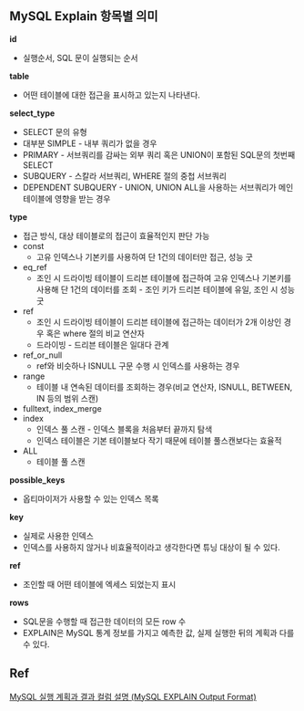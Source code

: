 ## MySQL Explain 항목별 의미

**id**
- 실행순서, SQL 문이 실행되는 순서

**table**
- 어떤 테이블에 대한 접근을 표시하고 있는지 나타낸다.

**select_type**
- SELECT 문의 유형
- 대부분 SIMPLE - 내부 쿼리가 없을 경우
- PRIMARY - 서브쿼리를 감싸는 외부 쿼리 혹은 UNION이 포함된 SQL문의 첫번째 SELECT
- SUBQUERY - 스칼라 서브쿼리, WHERE 절의 중첩 서브쿼리
- DEPENDENT SUBQUERY - UNION, UNION ALL을 사용하는 서브쿼리가 메인 테이블에 영향을 받는 경우

**type**
- 접근 방식, 대상 테이블로의 접근이 효율적인지 판단 가능
- const
	- 고유 인덱스나 기본키를 사용하여 단 1건의 데이터만 접근, 성능 굿
- eq_ref
	- 조인 시 드라이빙 테이블이 드리븐 테이블에 접근하여 고유 인덱스나 기본키를 사용해 단 1건의 데이터를 조회 - 조인 키가 드리븐 테이블에 유일, 조인 시 성능 굿
- ref
	- 조인 시 드라이빙 테이블이 드리븐 테이블에 접근하는 데이터가 2개 이상인 경우 혹은 where 절의 비교 연산자
	- 드라이빙 - 드리븐 테이블은 일대다 관계
- ref_or_null
	- ref와 비슷하나 ISNULL 구문 수행 시 인덱스를 사용하는 경우
- range
	- 테이블 내 연속된 데이터를 조회하는 경우(비교 연산자, ISNULL, BETWEEN, IN 등의 범위 스캔)
- fulltext, index_merge
- index
	- 인덱스 풀 스캔 - 인덱스 블록을 처음부터 끝까지 탐색
	- 인덱스 테이블은 기본 테이블보다 작기 때문에 테이블 풀스캔보다는 효율적
- ALL
	- 테이블 풀 스캔

**possible_keys**
- 옵티마이저가 사용할 수 있는 인덱스 목록

**key**
- 실제로 사용한 인덱스
- 인덱스를 사용하지 않거나 비효율적이라고 생각한다면 튜닝 대상이 될 수 있다.

**ref**
- 조인할 때 어떤 테이블에 엑세스 되었는지 표시

**rows**
- SQL문을 수행할 때 접근한 데이터의 모든 row 수
- EXPLAIN은 MySQL 통계 정보를 가지고 예측한 값, 실제 실행한 뒤의 계획과 다를 수 있다.




## Ref

[MySQL 실행 계획과 결과 컬럼 설명 (MySQL EXPLAIN Output Format)](https://kukim.tistory.com/128)
[](https://velog.io/@bae_mung/TIL-MySQL-Hint)